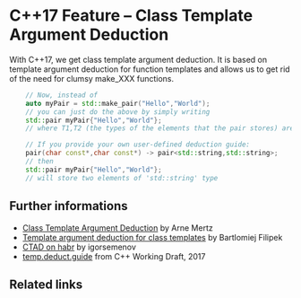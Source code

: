 # C++17 Feature – Class Template Argument Deduction
With C++17, we get class template argument deduction. It is based on template argument deduction for function templates and allows us to get rid of the need for clumsy make_XXX functions.

```cpp
	// Now, instead of
	auto myPair = std::make_pair("Hello","World");
	// you can just do the above by simply writing
	std::pair myPair{"Hello","World"};
	// where T1,T2 (the types of the elements that the pair stores) are deduced as 'const char*'

	// If you provide your own user-defined deduction guide:
	pair(char const*,char const*) -> pair<std::string,std::string>;
	// then
	std::pair myPair{"Hello","World"};
	// will store two elements of 'std::string' type
```

## Further informations
* [Class Template Argument Deduction](https://arne-mertz.de/2017/06/class-template-argument-deduction/) by Arne Mertz
* [Template argument deduction for class templates](http://www.bfilipek.com/2017/01/cpp17features.html#template-argument-deduction-for-class-templates) by Bartlomiej Filipek
* [CTAD on habr](https://habr.com/ru/post/461963/) by igorsemenov
* [temp.deduct.guide](https://timsong-cpp.github.io/cppwp/n4659/temp.deduct.guide) from C++ Working Draft, 2017

## Related links


